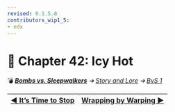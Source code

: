 ```yaml
---
revised: 0.1.5.8
contributors_wip1_5:
- edx
---
```


# 📄 Chapter 42: Icy Hot

💣 ***[Bombs vs. Sleepwalkers](/README.md)** ➔ [Story and Lore](/story/readme.md) ➔ [BvS 1](/story/bvs1/readme.md)*

| [◀️ It’s Time to Stop](/story/bvs1/41_its_time_to_stop.md) | [Wrapping by Warping ▶️](/story/bvs1/43_wrapping_by_warping.md) |
| --: | :-- |
